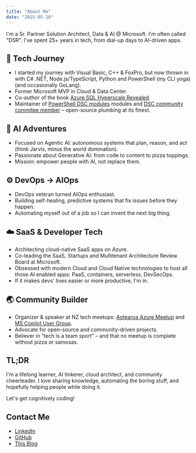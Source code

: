 ```yaml
---
title: "About Me"
date: "2025-05-10"
---
```


I'm a Sr. Partner Solution Architect, Data & AI @ Microsoft. I'm often called "DSR". I've spent 25+ years in tech, from dial-up days to AI-driven apps.

## 🧠 Tech Journey

- I started my journey with Visual Basic, C++ & FoxPro, but now thrown in with C# .NET, Node.js/TypeScript, Python and PowerShell (my CLI yoga) (and occasionally GoLang).
- Former Microsoft MVP in Cloud & Data Center.
- Co-author of the book [Azure SQL Hyperscale Revealed](https://www.amazon.com/Azure-SQL-Hyperscale-Revealed-High-performance-ebook/dp/B0BT4Q229N).
- Maintainer of [PowerShell DSC modules](https://github.com/dsccommunity) modules and [DSC community commitee member](http://dsccommunity.org/) – open-source plumbing at its finest.

## 🤖 AI Adventures

- Focused on Agentic AI: autonomous systems that plan, reason, and act (think Jarvis, minus the world domination).
- Passionate about Generative AI: from code to content to pizza toppings.
- Mission: empower people with AI, not replace them.

## ⚙️ DevOps -> AIOps

- DevOps veteran turned AIOps enthusiast.
- Building self-healing, predictive systems that fix issues before they happen.
- Automating myself out of a job so I can invent the next big thing.

## ☁️ SaaS & Developer Tech

- Architecting cloud-native SaaS apps on Azure.
- Co-leading the SaaS, Startups and Multitenant Architecture Review Board at Microsoft.
- Obsessed with modern Cloud and Cloud Native technologies to host all those AI enabled apps: PaaS, containers, serverless, DevSecOps.
- If it makes devs' lives easier or more productive, I'm in.

## 🌏 Community Builder

- Organizer & speaker at NZ tech meetups: [Aotearoa Azure Meetup](https://www.meetup.com/auckland-azure-usergroup) and [MS Copilot User Group](https://www.meetup.com/ms-copilot-user-group-of-aotearoa).
- Advocate for open-source and community-driven projects.
- Believer in “tech is a team sport” – and that no meetup is complete without pizza or samosas.

## TL;DR

I'm a lifelong learner, AI tinkerer, cloud architect, and community cheerleader. I love sharing knowledge, automating the boring stuff, and hopefully helping people while doing it.

Let's get cognitively coding!

## Contact Me

- [LinkedIn](https://www.linkedin.com/in/dscottraynsford/)
- [GitHub](https://github.com/PlagueHO)
- [This Blog](https://danielscottraynsford.com/)